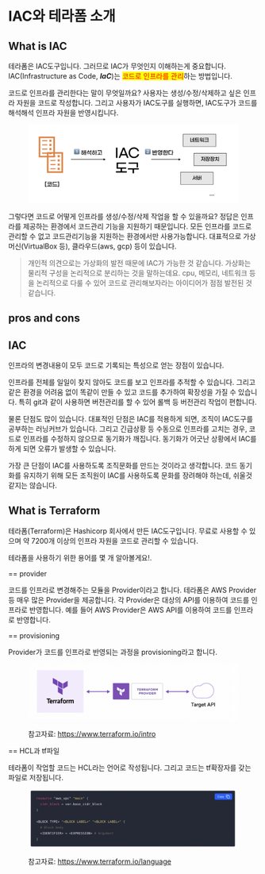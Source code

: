 # IAC와 테라폼 소개

## What is IAC

테라폼은 IAC도구입니다. 그러므로 IAC가 무엇인지 이해하는게 중요합니다. IAC(Infrastructure as Code, _**IaC**_)는 <mark style="color:red;">코드로 인프라를 관리</mark>하는 방법입니다.



코드로 인프라를 관리한다는 말이 무엇일까요? 사용자는 생성/수정/삭제하고 싶은 인프라 자원을 코드로 작성합니다. 그리고 사용자가 IAC도구를 실행하면, IAC도구가 코드를 해석해석 인프라 자원을 반영시킵니다.

<figure><img src="../../.gitbook/assets/image (1).png" alt=""><figcaption></figcaption></figure>



그렇다면 코드로 어떻게 인프라를 생성/수정/삭제 작업을 할 수 있을까요? 정답은 인프라를 제공하는 환경에서 코드관리 기능을 지원하기 때문입니다. 모든 인프라를 코드로 관리할 수 없고 코드관리기능을 지원하는 환경에서만 사용가능합니다. 대표적으로 가상머신(VirtualBox 등), 클라우드(aws, gcp) 등이 있습니다.

> 개인적 의견으로는 가상화의 발전 때문에 IAC가 가능한 것 같습니다. 가상화는 물리적 구성을 논리적으로 분리하는 것을 말하는데요. cpu, 메모리, 네트워크 등을 논리적으로 다룰 수 있어 코드로 관리해보자라는 아이디어가 점점 발전된 것 같습니다.



## pros and cons

## IAC&#x20;

인프라의 변경내용이 모두 코드로 기록되는 특성으로 얻는 장점이 있습니다.

인프라를 전체를 일일이 찾지 않아도 코드를 보고 인프라를 추적할 수 있습니다. 그리고 같은 환경을 어려움 없이 똑같이 만들 수 있고 코드를 추가하여 확장성을 가질 수 있습니다. 특히 git과 같이 사용하면 버전관리를 할 수 있어 롤백 등 버전관리 작업이 편합니다.



물론 단점도 많이 있습니다. 대표적인 단점은 IAC를 적용하게 되면, 조직이 IAC도구를 공부하는 러닝커브가 있습니다. 그리고 긴급상황 등 수동으로 인프라를 고치는 경우, 코드로 인프라를 수정하지 않으므로 동기화가 깨집니다. 동기화가 어긋난 상황에서 IAC를 하게 되면 오류가 발생할 수 있습니다.

가장 큰 단점이 IAC를 사용하도록 조직문화를 만드는 것이라고 생각합니다. 코드 동기화를 유지하기 위해 모든 조직원이 IAC를 사용하도록 문화를 장려해야 하는데, 쉬울것 같지는 않습니다.



## What is Terraform

테라폼(Terraform)은 Hashicorp 회사에서 만든 IAC도구입니다. 무료로 사용할 수 있으며 약 7200개 이상의 인프라 자원을 코드로 관리할 수 있습니다.



테라폼을 사용하기 위한 용어를 몇 개 알아볼게요!.

\== provider

코드를 인프라로 변경해주는 모듈을 Provider이라고 합니다. 테라폼은 AWS Provider 등 매우 많은 Provider을 제공합니다. 각 Provider은 대상의 API를 이용하여 코드를 인프라로 반영합니다. 예를 들어 AWS Provider은 AWS API를 이용하여 코드를 인프라로 반영합니다.



\== provisioning

Provider가 코드를 인프라로 반영되는 과정을 provisioning라고 합니다.

<figure><img src="../../.gitbook/assets/image.png" alt=""><figcaption><p>참고자료: <a href="https://www.terraform.io/intro">https://www.terraform.io/intro</a></p></figcaption></figure>



\== HCL과 tf파일

테라폼이 작업할 코드는 HCL라는 언어로 작성됩니다. 그리고 코드는 tf확장자를 갖는 파일로 저장됩니다.

<figure><img src="../../.gitbook/assets/image (3).png" alt=""><figcaption><p>참고자료: <a href="https://www.terraform.io/language">https://www.terraform.io/language</a></p></figcaption></figure>



